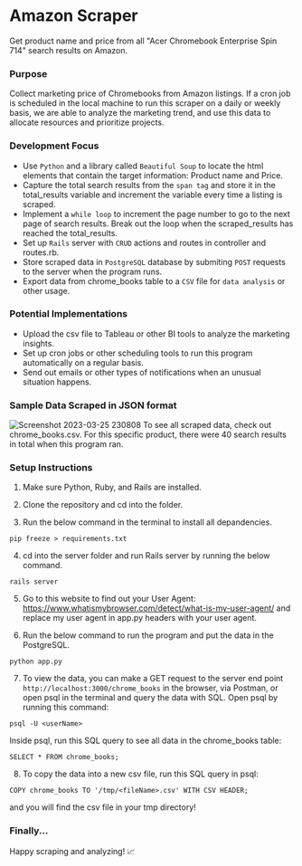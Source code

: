 # Amazon Scraper

Get product name and price from all "Acer Chromebook Enterprise Spin 714" search results on Amazon.

### Purpose 

Collect marketing price of Chromebooks from Amazon listings. If a cron job is scheduled in the local machine to run this scraper on a daily or weekly basis, we are able to analyze the marketing trend, and use this data to allocate resources and prioritize projects.


### Development Focus

- Use `Python` and a library called `Beautiful Soup` to locate the html elements that contain the target information: Product name and Price.
- Capture the total search results from the `span tag` and store it in the total_results variable and increment the variable every time a listing is scraped.
- Implement a `while loop` to increment the page number to go to the next page of search results. Break out the loop when the scraped_results has reached the total_results. 
- Set up  `Rails` server with `CRUD` actions and routes in controller and routes.rb.
- Store scraped data in `PostgreSQL` database by submiting `POST` requests to the server when the program runs.
- Export data from chrome_books table to a `CSV` file for `data analysis` or other usage.


### Potential Implementations

- Upload the csv file to Tableau or other BI tools to analyze the marketing insights.
- Set up cron jobs or other scheduling tools to run this program automatically on a regular basis.
- Send out emails or other types of notifications when an unusual situation happens.

### Sample Data Scraped in JSON format

![Screenshot 2023-03-25 230808](https://user-images.githubusercontent.com/115205162/227753136-eac7fbbf-b693-41b9-892b-edaa955ad076.png)
To see all scraped data, check out chrome_books.csv. For this specific product, there were 40 search results in total when this program ran.

### Setup Instructions

1. Make sure Python, Ruby, and Rails are installed.

2. Clone the repository and cd into the folder.

3. Run the below command in the terminal to install all depandencies.
```
pip freeze > requirements.txt
```
4. cd into the server folder and run Rails server by running the below command.
```
rails server
```
5. Go to this website to find out your User Agent: https://www.whatismybrowser.com/detect/what-is-my-user-agent/ and replace my user agent in app.py headers with your user agent.

6. Run the below command to run the program and put the data in the PostgreSQL.
```
python app.py
```
7. To view the data, you can make a GET request to the server end point `http://localhost:3000/chrome_books` in the browser, via Postman, or open psql in the terminal and query the data with SQL.
Open psql by running this command:
```
psql -U <userName>
```
Inside psql, run this SQL query to see all data in the chrome_books table:
```
SELECT * FROM chrome_books;
```

8. To copy the data into a new csv file, run this SQL query in psql:
```
COPY chrome_books TO '/tmp/<fileName>.csv' WITH CSV HEADER;

```
and you will find the csv file in your tmp directory!


### Finally...
Happy scraping and analyzing! 📈
